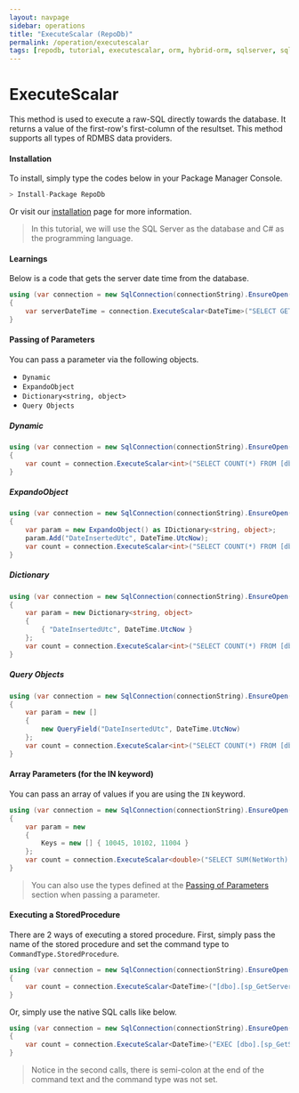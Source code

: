 ```yaml
---
layout: navpage
sidebar: operations
title: "ExecuteScalar (RepoDb)"
permalink: /operation/executescalar
tags: [repodb, tutorial, executescalar, orm, hybrid-orm, sqlserver, sqlite, mysql, postgresql]
---
```


# ExecuteScalar

This method is used to execute a raw-SQL directly towards the database. It returns a value of the first-row's first-column of the resultset. This method supports all types of RDMBS data providers.

#### Installation

To install, simply type the codes below in your Package Manager Console.

```csharp
> Install-Package RepoDb
```

Or visit our [installation](/tutorial/installation) page for more information.

> In this tutorial, we will use the SQL Server as the database and C# as the programming language.

#### Learnings

Below is a code that gets the server date time from the database.

```csharp
using (var connection = new SqlConnection(connectionString).EnsureOpen())
{
	var serverDateTime = connection.ExecuteScalar<DateTime>("SELECT GETUTCDATE();");
}
```

#### Passing of Parameters

You can pass a parameter via the following objects.

- `Dynamic`
- `ExpandoObject`
- `Dictionary<string, object>`
- `Query Objects`

##### Dynamic

```csharp
using (var connection = new SqlConnection(connectionString).EnsureOpen())
{
	var count = connection.ExecuteScalar<int>("SELECT COUNT(*) FROM [dbo].[Person] WHERE DateInsertedUtc <= @DateInsertedUtc;", new { DateInsertedUtc = DateTime.UtcNow });
}
```

##### ExpandoObject

```csharp
using (var connection = new SqlConnection(connectionString).EnsureOpen())
{
	var param = new ExpandoObject() as IDictionary<string, object>;
	param.Add("DateInsertedUtc", DateTime.UtcNow);
	var count = connection.ExecuteScalar<int>("SELECT COUNT(*) FROM [dbo].[Person] WHERE DateInsertedUtc <= @DateInsertedUtc;", param);
}
```

##### Dictionary

```csharp
using (var connection = new SqlConnection(connectionString).EnsureOpen())
{
	var param = new Dictionary<string, object>
	{
		{ "DateInsertedUtc", DateTime.UtcNow }
	};
	var count = connection.ExecuteScalar<int>("SELECT COUNT(*) FROM [dbo].[Person] WHERE DateInsertedUtc <= @DateInsertedUtc;", param);
}
```

##### Query Objects

```csharp
using (var connection = new SqlConnection(connectionString).EnsureOpen())
{
	var param = new []
	{
		new QueryField("DateInsertedUtc", DateTime.UtcNow)
	};
	var count = connection.ExecuteScalar<int>("SELECT COUNT(*) FROM [dbo].[Person] WHERE DateInsertedUtc <= @DateInsertedUtc;", param);
}
```

#### Array Parameters (for the IN keyword)

You can pass an array of values if you are using the `IN` keyword.

```csharp
using (var connection = new SqlConnection(connectionString).EnsureOpen())
{
	var param = new
	{
		Keys = new [] { 10045, 10102, 11004 }
	};
	var count = connection.ExecuteScalar<double>("SELECT SUM(NetWorth) FROM [dbo].[Person] WHERE Id IN (@Keys);", param);
}
```

> You can also use the types defined at the [Passing of Parameters](#passing-of-parameters) section when passing a parameter.

#### Executing a StoredProcedure

There are 2 ways of executing a stored procedure. First, simply pass the name of the stored procedure and set the command type to `CommandType.StoredProcedure`.

```csharp
using (var connection = new SqlConnection(connectionString).EnsureOpen())
{
	var count = connection.ExecuteScalar<DateTime>("[dbo].[sp_GetServerDateTime]", commandType: CommandType.StoredProcedure);
}
```

Or, simply use the native SQL calls like below.

```csharp
using (var connection = new SqlConnection(connectionString).EnsureOpen())
{
	var count = connection.ExecuteScalar<DateTime>("EXEC [dbo].[sp_GetServerDateTime];");
}
```

> Notice in the second calls, there is semi-colon at the end of the command text and the command type was not set.
